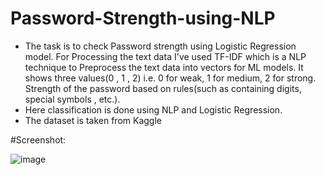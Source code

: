 # Password-Strength-using-NLP
* The task is to check Password strength using Logistic Regression model. For Processing the text data I've used TF-IDF which is a NLP technique to Preprocess the text data into vectors for ML models. It shows three values(0 , 1 , 2) i.e. 0 for weak, 1 for medium, 2 for strong. Strength of the password based on rules(such as containing digits, special symbols , etc.).
* Here classification is done using NLP and Logistic Regression.
* The dataset is taken from Kaggle

#Screenshot:

![image](https://user-images.githubusercontent.com/110291864/214469797-c7ee9a21-7f13-4c84-b756-853c3c17d042.png)
